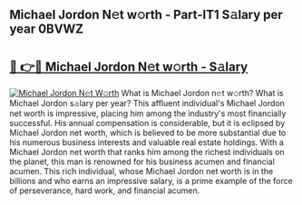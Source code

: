 ## Michael Jordon N𝚎t w𝚘rth - Part-IT1 S𝚊lary per year 0BVWZ

# <h2><a href="http://gc5b40.nevu.top/?p=Michael+Jordon">🔗 👉🔴 Michael Jordon N𝚎t w𝚘rth - S𝚊lary</a></h2>

[![Michael Jordon N𝚎t W𝚘rth](https://i.imgur.com/Oavwk0R.jpeg)](http://gc5b40.nevu.top/?p=Michael+Jordon)
What is Michael Jordon n𝚎t w𝚘rth? What is Michael Jordon s𝚊lary per year?
This affluent individual's Michael Jordon net worth is impressive, placing him among the industry's most financially successful. His annual compensation is considerable, but it is eclipsed by Michael Jordon net worth, which is believed to be more substantial due to his numerous business interests and valuable real estate holdings. With a Michael Jordon net worth that ranks him among the richest individuals on the planet, this man is renowned for his business acumen and financial acumen. This rich individual, whose Michael Jordon net worth is in the billions and who earns an impressive salary, is a prime example of the force of perseverance, hard work, and financial acumen.
